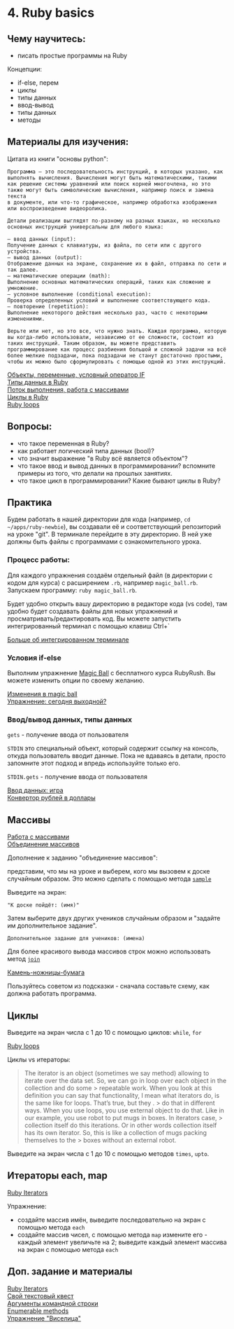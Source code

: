 # 4. Ruby basics

## Чему научитесь:
- писать простые программы на Ruby

Концепции:
- if-else, перем
- циклы
- типы данных
- ввод-вывод
- типы данных
- методы

## Материалы для изучения:

Цитата из книги "основы python":

```
Программа — это последовательность инструкций, в которых указано, как выполнять вычисления. Вычисления могут быть математическими, такими
как решение системы уравнений или поиск корней многочлена, но это также могут быть символические вычисления, например поиск и замена текста
в документе, или что-то графическое, например обработка изображения или воспроизведение видеоролика.

Детали реализации выглядят по-разному на разных языках, но несколько основных инструкций универсальны для любого языка:

— ввод данных (input):
Получение данных с клавиатуры, из файла, по сети или с другого устройства.
— вывод данных (output):
Отображение данных на экране, сохранение их в файл, отправка по сети и так далее.
— математические операции (math):
Выполнение основных математических операций, таких как сложение и умножение.
— условное выполнение (conditional execution):
Проверка определенных условий и выполнение соответствующего кода.
— повторение (repetition):
Выполнение некоторого действия несколько раз, часто с некоторыми изменениями.

Верьте или нет, но это все, что нужно знать. Каждая программа, которую вы когда-либо использовали, независимо от ее сложности, состоит из таких инструкций. Таким образом, вы можете представить программирование как процесс разбиения большой и сложной задачи на всё более мелкие подзадачи, пока подзадачи не станут достаточно простыми, чтобы их можно было сформулировать с помощью одной из этих инструкций.
```


[Объекты, переменные, условный оператор IF](https://rubyrush.ru/steps/if-variables)  
[Типы данных в Ruby](https://ru.wikibooks.org/wiki/Ruby/%D0%91%D0%B0%D0%B7%D0%BE%D0%B2%D1%8B%D0%B5_%D1%82%D0%B8%D0%BF%D1%8B_%D0%B4%D0%B0%D0%BD%D0%BD%D1%8B%D1%85)  
[Поток выполнения, работа с массивами](https://rubyrush.ru/steps/arrays-thread)  
[Циклы в Ruby](https://rubyrush.ru/steps/loops)  
[Ruby loops](https://www.theodinproject.com/lessons/ruby)  
## Вопросы:

- что такое переменная в Ruby?  
- как работает логический типа данных (bool)?  
- что значит выражение "в Ruby всё является объектом"?  
- что такое ввод и вывод данных в программировании? вспомните примеры из того, что делали на прошлых занятиях.  
- что такое цикл в программировании? Какие бывают циклы в Ruby?  

## Практика

Будем работать в нашей директории для кода (например, `cd ~/apps/ruby-newbie`), вы создавали её и соответствующий репозиторий на уроке "git".
В терминале перейдите в эту директорию. В ней уже должны быть файлы с программами с ознакомительного урока.

### Процесс работы:

Для каждого упражнения создаём отдельный файл (в директории с кодом для курса) с расширением `.rb`, например `magic_ball.rb`. Запускаем программу: `ruby magic_ball.rb`.

Будет удобно открыть вашу директорию в редакторе кода (vs code), там удобно будет создавать файлы для новых упражнений и просматривать/редактировать код.
Вы можете запустить интегрированный терминал с помощью клавиш Ctrl+`

[Больше об интегрированном терминале](https://code.visualstudio.com/docs/terminal/basics)


### Условия if-else

Выполним упражнение [Magic Ball](https://rubyrush.ru/steps/magic-ball) с бесплатного курса RubyRush.
Вы можете изменить опции по своему желанию.

[Изменения в magic ball](https://rubyrush.ru/steps/magic-ball-01)  
[Упражнение: сегодня выходной?](https://rubyrush.ru/steps/if-variables-04)

### Ввод/вывод данных, типы данных

`gets` - получение ввода от пользователя

`STDIN` это специальный объект, который содержит ссылку на консоль, откуда пользователь вводит данные. Пока не вдаваясь в детали, просто запомните этот подход и впредь используйте только его.

`STDIN.gets` - получение ввода от пользователя

[Ввод данных: игра](https://rubyrush.ru/steps/gets-butovo)  
[Конвертор рублей в доллары](https://rubyrush.ru/steps/gets-butovo-02)

## Массивы

[Работа с массивами](https://rubyrush.ru/steps/arrays-thread)  
[Объединение массивов](https://rubyrush.ru/steps/arrays-thread-01)

Дополнение к заданию "объединение массивов":

представим, что мы на уроке и выберем, кого мы вызовем к доске случайным образом. Это можно сделать с помощью метода [`sample`](https://docs.ruby-lang.org/en/3.3/Array.html#method-i-sample)

Выведите на экран:
```
"К доске пойдёт: (имя)"
```
Затем выберите двух других учеников случайным образом и "задайте им дополнительное задание".
```
Дополнительное задание для учеников: (имена)
```
Для более красивого вывода массивов строк можно использовать метод [`join`](https://docs.ruby-lang.org/en/3.3/Array.html#method-i-join)

[Камень-ножницы-бумага](https://rubyrush.ru/steps/arrays-thread-04)

Пользуйтесь советом из подсказки - сначала составьте схему, как должна работать программа.

## Циклы

Выведите на экран числа с 1 до 10 с помощью циклов: `while`, `for`

[Ruby loops](https://www.theodinproject.com/lessons/ruby-loops)

Циклы vs итераторы:

> The iterator is an object (sometimes we say method) allowing to iterate over the data set. So, we can go in loop over each object in the collection and do some > repeatable work. When you look at this definition you can say that functionality, I mean what iterators do, is the same like for loops. That’s true, but they . > do that in different ways. When you use loops, you use external object to do that. Like in our example, you use robot to put mugs in boxes. In iterators case, > collection itself do this iterations. Or in other words collection itself has its own iterator. So, this is like a collection of mugs packing themselves to the > boxes without an external robot.

Выведите на экран числа с 1 до 10 с помощью методов `times`, `upto`.

## Итераторы each, map

[Ruby Iterators](https://womanonrails.com/ruby-iterators)

Упражнение:
- создайте массив имён, выведите последовательно на экран с помощью метода `each`
- создайте массив чисел, с помощью метода `map` измените его - каждый элемент увеличьте на 2; выведите каждый элемент массива на экран с помощью метода `each`

## Доп. задание и материалы

[Ruby Iterators](https://womanonrails.com/ruby-iterators)  
[Свой текстовый квест](https://rubyrush.ru/steps/gets-butovo-04)  
[Аргументы командной строки](https://rubyrush.ru/steps/argv-test)  
[Enumerable methods](https://www.theodinproject.com/lessons/ruby-predicate-enumerable-methods)  
[Упражнение "Виселица"](https://rubyrush.ru/steps/viselitsa-v1)  

